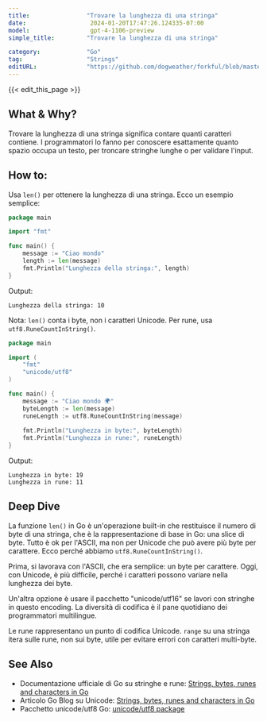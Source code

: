 ```yaml
---
title:                "Trovare la lunghezza di una stringa"
date:                  2024-01-20T17:47:26.124335-07:00
model:                 gpt-4-1106-preview
simple_title:         "Trovare la lunghezza di una stringa"

category:             "Go"
tag:                  "Strings"
editURL:              "https://github.com/dogweather/forkful/blob/master/content/it/go/finding-the-length-of-a-string.md"
---
```


{{< edit_this_page >}}

## What & Why?
Trovare la lunghezza di una stringa significa contare quanti caratteri contiene. I programmatori lo fanno per conoscere esattamente quanto spazio occupa un testo, per troncare stringhe lunghe o per validare l'input.

## How to:
Usa `len()` per ottenere la lunghezza di una stringa. Ecco un esempio semplice:

```Go
package main

import "fmt"

func main() {
    message := "Ciao mondo"
    length := len(message)
    fmt.Println("Lunghezza della stringa:", length)
}
```

Output:
```
Lunghezza della stringa: 10
```

Nota: `len()` conta i byte, non i caratteri Unicode. Per rune, usa `utf8.RuneCountInString()`.

```Go
package main

import (
    "fmt"
    "unicode/utf8"
)

func main() {
    message := "Ciao mondo 🌍"
    byteLength := len(message)
    runeLength := utf8.RuneCountInString(message)
    
    fmt.Println("Lunghezza in byte:", byteLength)
    fmt.Println("Lunghezza in rune:", runeLength)
}
```

Output:
```
Lunghezza in byte: 19
Lunghezza in rune: 11
```

## Deep Dive
La funzione `len()` in Go è un'operazione built-in che restituisce il numero di byte di una stringa, che è la rappresentazione di base in Go: una slice di byte. Tutto è ok per l'ASCII, ma non per Unicode che può avere più byte per carattere. Ecco perché abbiamo `utf8.RuneCountInString()`.

Prima, si lavorava con l'ASCII, che era semplice: un byte per carattere. Oggi, con Unicode, è più difficile, perché i caratteri possono variare nella lunghezza dei byte.

Un'altra opzione è usare il pacchetto "unicode/utf16" se lavori con stringhe in questo encoding. La diversità di codifica è il pane quotidiano dei programmatori multilingue.

Le rune rappresentano un punto di codifica Unicode. `range` su una stringa itera sulle rune, non sui byte, utile per evitare errori con caratteri multi-byte.

## See Also
- Documentazione ufficiale di Go su stringhe e rune: [Strings, bytes, runes and characters in Go](https://blog.golang.org/strings)
- Articolo Go Blog su Unicode: [Strings, bytes, runes and characters in Go](https://go.dev/blog/strings)
- Pacchetto unicode/utf8 Go: [unicode/utf8 package](https://pkg.go.dev/unicode/utf8)
